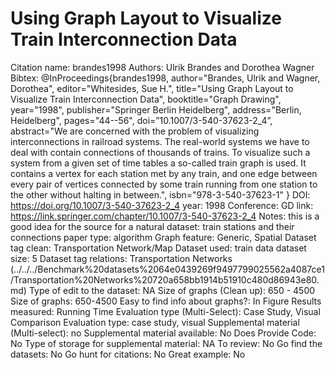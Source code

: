 # Using Graph Layout to Visualize Train Interconnection Data

Citation name: brandes1998
Authors: Ulrik Brandes and Dorothea Wagner
Bibtex: @InProceedings{brandes1998,
author="Brandes, Ulrik
and Wagner, Dorothea",
editor="Whitesides, Sue H.",
title="Using Graph Layout to Visualize Train Interconnection Data",
booktitle="Graph Drawing",
year="1998",
publisher="Springer Berlin Heidelberg",
address="Berlin, Heidelberg",
pages="44--56",
doi=”10.1007/3-540-37623-2_4”,
abstract="We are concerned with the problem of visualizing interconnections in railroad systems. The real-world systems we have to deal with contain connections of thousands of trains. To visualize such a system from a given set of time tables a so-called train graph is used. It contains a vertex for each station met by any train, and one edge between every pair of vertices connected by some train running from one station to the other without halting in between.",
isbn="978-3-540-37623-1"
}
DOI: https://doi.org/10.1007/3-540-37623-2_4
year: 1998
Conference: GD
link: https://link.springer.com/chapter/10.1007/3-540-37623-2_4
Notes: this is a good idea for the source for a natural dataset: train stations and their connections
paper type: algorithm
Graph feature: Generic, Spatial
Dataset tag clean: Transportation Network/Map
Dataset used: train data
dataset size: 5
Dataset tag relations: Transportation Networks (../../../Benchmark%20datasets%2064e0439269f9497799025562a4087ce1/Transportation%20Networks%20720a658bb1914b51910c480d86943e80.md)
Type of edit to the dataset: NA
Size of graphs (Clean up): 650 - 4500
Size of graphs: 650-4500
Easy to find info about graphs?: In Figure
Results measured: Running Time
Evaluation type (Multi-Select): Case Study, Visual Comparison
Evaluation type: case study, visual
Supplemental material (Multi-select): no
Supplemental material available: No
Does Provide Code: No
Type of storage for supplemental material: NA
To review: No
Go find the datasets: No
Go hunt for citations: No
Great example: No